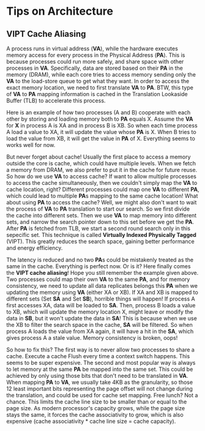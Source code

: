 # Tips on Architecture

## VIPT Cache Aliasing
A process runs in virtual address (**VA**), while the hardware executes memory access for every process in the
Physical Address (**PA**). This is because processes could run more safely, and share space with other processes
in **VA**. Specifically, data are stored based on their **PA** in the memory (DRAM), while each core tries to
access memory sending only the **VA** to the load-store queue to get what they want. In order to access the exact
memory location, we need to first translate **VA** to **PA**. BTW, this type of **VA** to **PA** mapping
information is cached in the Translation Lookaside Buffer (TLB) to accelerate this process.

Here is an example of how two processes (A and B) cooperate with each other by storing and loading memory both to
**PA** equals X. Assume the **VA** for **X** in process A is XA and in process B is XB. So when each time process
A load a value to XA, it will update the value whose **PA** is X. When B tries to load the value from XB, it will
get the value in **PA** of X. Everything seems to works well for now.

But never forget about cache! Usually the first place to access a memory outside the core is cache, which could
have multiple levels. When we fetch a memory from DRAM, we also prefer to put it in the cache for future reuse.
So how do we use **VA** to access cache? If want to allow multiple processes to access the cache simultaneously,
then we couldn't simply map the **VA** to cache location, right? Different processes could map one **VA** to
different **PA**, which could lead to multiple **PA**s mapping to the same cache location! What about using
**PA** to access the cache? Well, we might also don't want to wait the process of **VA** to **PA** translation
to start our search. So we first divide the cache into different sets. Then we use **VA** to map memory into
different sets, and narrow the search pointer down to this set before we get the **PA**. After **PA** is fetched
from TLB, we start a second round search only in this sepecific set. This technique is called
**Virtually Indexed Physically Tagged** (VIPT). This greatly reduces the search space, gaining better performance
and energy efficiency.

The latency is reduced and no two **PA**s could be mistakenly treated as the same in the cache. Everything is
perfect now. Or is it? Here finally comes the **VIPT cache aliasing**! Hope you still remember the example given
above. Two processes could map their own **VA** to the same **PA**, and for memory consistency, we need to update
all data replicates belongs this **PA** when we updating the memory using **VA** (either XA or XB). If XA and XB
is mapped to different sets (Set **SA** and Set **SB**), horrible things will happen! If process A first accesses
XA, data will be loaded to **SA**. Then, process B loads a value to XB, which will update the memory location X,
might leave or modify the data in **SB**, but it won't update the data in **SA**! This is because when we use the
XB to filter the search space in the cache, **SA** will be filtered. So when process A loads the value from XA
again, it will have a hit in the **SA**, which gives process A a stale value. Memory consistency is broken, oops!

So how to fix this? The first way is to never allow two processes to share a cache. Execute a cache Flush every
time a context switch happens. This seems to be super expensive. The second and most popular way is always to
let memory at the same **PA** be mapped into the same set. This could be achieved by only using those bits that
don't need to be translated in **VA**. When mapping **PA**  to **VA**, we usually take 4KB as the granularity, so
those 12 least important bits representing the page offset will not change during the translation, and could be
used for cache set mapping. Free lunch? Not a chance. This limits the cache line size to be smaller than or equal
to the page size. As modern processor's capacity grows, while the page size stays the same, it forces the cache
associativity to grow, which is also expensive (cache associativity * cache line size = cache capacity).